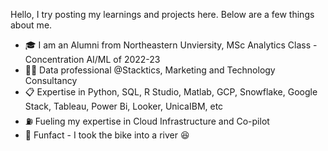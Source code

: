 Hello, I try posting my learnings and projects here. Below are a few things about me. 
 - 🎓 I am an Alumni from Northeastern Unviersity, MSc Analytics Class - Concentration AI/ML of 2022-23
 - 🧑‍🏭 Data professional @Stacktics, Marketing and Technology Consultancy
 - 📋 Expertise in Python, SQL, R Studio, Matlab, GCP, Snowflake, Google Stack, Tableau, Power Bi, Looker, UnicaIBM, etc
 - ⛽ Fueling my expertise in Cloud Infrastructure and Co-pilot
 - 🌝 Funfact - I took the bike into a river 😆

